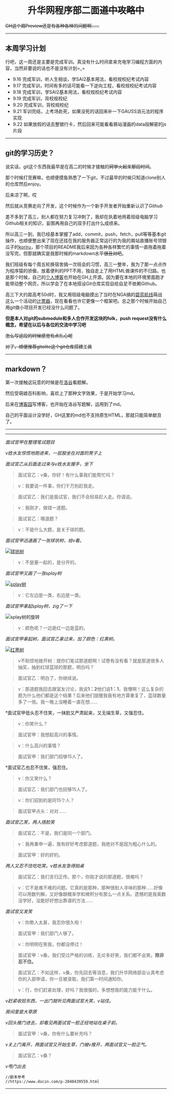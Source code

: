 # <center>升华网程序部二面~~道中攻略中~~</center>

~~GH这个屑Preview还是有各种各样的问题啊……~~

---------

## 本周学习计划

行吧，这一周还是主要是完成军训。真没有什么时间拿来充电学习编程方面的内容，当然非要说的话也不是没有计划=_=

+ 9.16 完成军训，听人生相谈，学SAI2基本用法，看校规校纪考试内容
+ 9.17 完成军训，时间有多的话可能看一下逆向工程，看校规校纪考试内容
+ 9.18 完成军训，学SAI2基本用法，看校规校纪考试内容
+ 9.19 完成军训，背校规校纪
+ 9.20 完成军训，背校规校纪
+ 9.21 军训完结，上考场赴死，如果没死的话回来补一下GAUSS消元法的程序实现
+ 9.22 如果放假的话去整银行卡，然后回来可能看看屑站漫画的data段解密的js片段

---------

## git的学习历史？

说实话，git这个东西我最早是在高二的时候才接触的~~珂学火起来那段时间~~。

那个时候打竞赛嘛，也顺便摸鱼熟悉了一下git，不过最早的时候只知道clone别人的仓库然后enjoy。

后来凉了啊，哎

然后就从竞赛走向了开发，这个时候作为一个新手开发者开始重新认识了*Github*

差不多到了高三，别人都在努力复习冲刺了，我却在执着地用着班级电脑学习Github相关的知识，妄图再用自己的双手打出什么成绩来。

所以高三一到，我已经基本掌握了add，commit，push，fetch，pull等等基本git操作，也顺便整出来了现在还挂在我的服务器正常运行的为我的屑站直播账号领银瓜子的[koriru](https://github.com/voidf/koriru "您也可以看到最早的LICENSE是什么时候添加的")，那个项目的README我后来因为各种各样繁忙的事情一直拖着拖着没写完，但那就确实是我那时候的markdown水平~~很丑对吧~~。

我们班级有每个周五轮换宿舍搞一次班会的习惯，高三一整年，我为了那一点点作为程序猿的骄傲，放着便利的PPT不用，独自走上了用HTML做课件的不归路。也是那个时候，自己的[个人博客](https://github.com/voidf/voidf.github.io)也开始在GH上开源。因为要在本地的环境里面跑才能带动整个网页，所以学会了在本地搭设Git仓库实现自给自足不依赖Github。

高三下大约距高考50d时，我又用班级电脑摸出了当时在NGA搞的[碧蓝航线](https://bbs.nga.cn/thread.php?fid=564)萌战这么一个活动的[计票器](https://github.com/voidf/kanmoecounter)，现在看看也许它更像一个框架吧。总之那个时候开始自己用git做小项目开发已经没什么问题了。

**但是本人对git的submodule和多人合作开发这块的folk，push request没有什么概念，希望在以后与各位的交流中学习吧**

~~怎么写这段的时候感觉有点扎心呢~~

~~对了，顺便推荐gitolite这个git仓库搭建工具~~

--------

## markdown？

第一次接触这玩意的时候是在[洛谷](https://www.luogu.org "今天的洛谷logo依然很像女字呢")看题解。

然后受萌娘百科影响，喜欢上了那种文字效果，于是开始学习md。

后来在[博客园](https://www.cnblogs.com/voidf)写博客，也开始在洛谷写题解，运用到了md。

自己的平面设计没学好，GH这里的md也不支持原生HTML，那就只能简单献丑了。

------------
------------

*面试官甲在整理笔试题目*

*v姓水友惊慌地跑进来，一屁股坐在对面的凳子上*

*面试官乙从后面走过来与v姓水友握手，坐下*

>面试官乙：v桑，你好！有什么事我们能帮忙吗？

>v：我要说一件事，你们千万别赶我走。

>面试官乙：我们是面试官，我们不会轻易赶人走。你请说。

>v：我刚才，做错一道题。

>面试官乙：哪道题？

>v：不是什么大题，是关于球的题。

*面试官甲迅速画了一张球状树，给v看。*

[![球状树](balltree.png)](https://www.wisegeek.com/what-is-a-ball-tree.htm)

>v：不是塞一起的，是分开的。

*面试官甲又画了一张splay树*

[![splay树](splay.png)](https://baike.baidu.com/item/伸展树/7003945?fr=aladdin)

>v：它左边是一类，右边是一类。

*面试官甲拿起splay树，zig了一下*

![splay树的旋转](zig.png)

>v：颜色呢？一边是红一边是蓝的。

*面试官甲拿起树，面试官乙拿过来，加了颜色：红黑树。*

[![红黑树](RBT.png)](https://en.wikipedia.org/wiki/Red–black_tree)

>v不耐烦地拨开树：就你们笔试那道题啊！试卷有没有看？就是那道很多人抽奖，抽到红球蓝球的那题，明白吗？

>面试官乙：明白了，你继续说。

>v：那道题我回去跟室友讨论，我说**1：2**他们说**1：1**，我懵啊！这么复杂的题为什么他们都是这个结果？后来他们提醒我我有地方算重复了，蓝球数量多了一倍。我一晚上没睡着一直在想……

*面试官甲低头忍不住笑，一抹脸又严肃起来，又无端生草，又强忍住。

>v：你笑什么？

>面试官甲：我想起高兴的事情。

>v：什么高兴的事情？

>面试官甲：我们部门招够15人了。

*面试官乙也忍不住笑，强忍住。

>v：你又笑什么？

>面试官乙：我们部门也招够15人了。

>v：你们招到的是同15个人？

>面试官甲点头：对对……

*面试官乙笑，两人捂脸笑*

>面试官乙：不是，我们是同一个部门。

>v：我再重申一遍，我有好好考虑那道题，我绝对不是因为粗心什么的。

>面试官甲：好的好的。

*两人又忍不住吃吃笑。v姓水友急得拍桌*

>面试官乙：我们言归正传。那个，你刚才说的那道题，很难吗？

>v：它不是难不难的问题。它真的是那种，那种很耐人寻味的那种……好像可以用数列解，又好像跟概率学和微积分有那么一点关系。遗憾的是我奥数没学好，没能好好想出靠谱的方法……

*面试官又发笑*

>v：你欺人太甚，我忍你很久啦！

>面试官甲：我们部门人够了。

>v：你明明在笑我，你都没停过！

>面试官甲：v桑，我们受过严格的训练，无论多好笑，我们都不会笑。**除非忍不住。**

>面试官乙：不如这样，v桑，你先回去等消息，我们升华网络部会认真考虑你的入部申请，你一旦被录取，我们第一时间通知你。

>v：行，你们赶紧处理，好吗？我很强的，多想想我的能力能干什么。

*v赶紧收拾东西，一出门就听见两面试官大笑，v站住。*

*房间里是大草原*

*v回头推门进去，却看见两面试官一脸正经地站在桌子前。*

>面试官甲：v桑，你有什么要补充吗？

*v关上门离开，两面试官又开始生草，门被v推开，两面试官又一脸正气。*

>面试官乙：v桑？

*v甩门出去*

```
//剧本参考
//https://www.docin.com/p-2040439559.html
```

-----------
